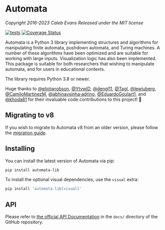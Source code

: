 # Automata

*Copyright 2016-2023 Caleb Evans*
*Released under the MIT license*

[![tests](https://github.com/caleb531/automata/actions/workflows/tests.yml/badge.svg)](https://github.com/caleb531/automata/actions/workflows/tests.yml)
[![Coverage Status](https://coveralls.io/repos/caleb531/automata/badge.svg?branch=main)](https://coveralls.io/r/caleb531/automata?branch=main)

Automata is a Python 3 library implementing structures and algorithms for manipulating finite automata,
pushdown automata, and Turing machines. A number of these algorithms have been optimized and are suitable
for working with large inputs. Visualization logic has also been implemented. This package is suitable for
both researchers that wishing to manipulate automata, and for users in educational contexts.

The library requires Python 3.8 or newer.

Huge thanks to [@eliotwrobson][eliotwrobson], [@YtvwlD][YtvwlD],
[@dengl11][dengl11], [@Tagl][Tagl], [@lewiuberg][lewiuberg],
[@CamiloMartinezM][CamiloMartinezM],
[@abhinavsinha‑adrino][abhinavsinha-adrino],
[@EduardoGoulart1][EduardoGoulart1], and
[@khoda81][khoda81] for their invaluable code contributions to
this project! 🎉

[eliotwrobson]: https://github.com/eliotwrobson
[YtvwlD]: https://github.com/YtvwlD
[dengl11]: https://github.com/dengl11
[Tagl]: https://github.com/Tagl
[lewiuberg]: https://github.com/lewiuberg
[CamiloMartinezM]: https://github.com/CamiloMartinezM
[abhinavsinha-adrino]: https://github.com/abhinavsinha-adrino
[EduardoGoulart1]: https://github.com/EduardoGoulart1
[khoda81]: https://github.com/khoda81

## Migrating to v8

If you wish to migrate to Automata v8 from an older version, please follow the
[migration guide][migration].

<!-- the below link must be an absolute URL to be functional in the PyPI README -->
[migration]: https://github.com/caleb531/automata/blob/main/MIGRATION.md

## Installing

You can install the latest version of Automata via pip:

```sh
pip install automata-lib
```

To install the optional visual dependencies, use the `visual` extra:

```sh
pip install 'automata-lib[visual]'
```

## API

Please refer to [the official API Documentation][docs] in the `docs/` directory
of the GitHub repository.

<!-- the below link must be an absolute URL to be functional in the PyPI README -->
[docs]: https://github.com/caleb531/automata/blob/main/docs/README.md
